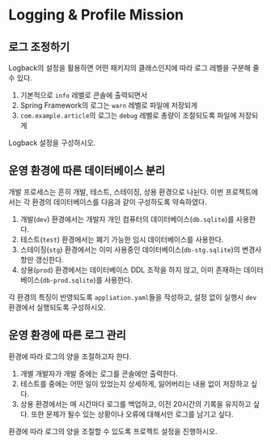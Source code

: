 # Logging & Profile Mission

## 로그 조정하기

Logback의 설정을 활용하면 어떤 패키지의 클래스인지에 따라 로그 레벨을 구분해 줄 수 있다.

1. 기본적으로 `info` 레벨로 콘솔에 출력되면서
2. Spring Framework의 로그는 `warn` 레벨로 파일에 저장되게
3. `com.example.article`의 로그는 `debug` 레벨로 총량이 조절되도록 파일에 저장되게

Logback 설정을 구성하시오.


## 운영 환경에 따른 데이터베이스 분리

개발 프로세스는 흔히 개발, 테스트, 스테이징, 상용 환경으로 나뉜다. 이번 프로젝트에서는 각 환경의 데이터베이스를
다음과 같이 구성하도록 약속하였다.

1. 개발(`dev`) 환경에서는 개발자 개인 컴퓨터의 데이터베이스(`db.sqlite`)를 사용한다.
2. 테스트(`test`) 환경에서는 폐기 가능한 임시 데이터베이스를 사용한다.
3. 스테이징(`stg`) 환경에서는 이미 사용중인 데이터베이스(`db-stg.sqlite`)의 변경사항만 갱신한다.
4. 상용(`prod`) 환경에서는 데이터베이스 DDL 조작을 하지 않고, 이미 존재하는 데이터베이스(`db-prod.sqlite`)를 사용한다.

각 환경의 특징이 반영되도록 `appliation.yaml`들을 작성하고, 설정 없이 실행시 `dev` 환경에서 실행되도록 구성하시오.


## 운영 환경에 따른 로그 관리

환경에 따라 로그의 양을 조절하고자 한다.

1. 개별 개발자가 개발 중에는 로그를 콘솔에만 출력한다.
2. 테스트를 중에는 어떤 일이 있었는지 상세하게, 잃어버리는 내용 없이 저장하고 싶다.
3. 상용 환경에서는 매 시간마다 로그를 백업하고, 이전 20시간의 기록을 유지하고 싶다.
   또한 문제가 될수 있는 상황이나 오류에 대해서만 로그를 남기고 싶다.

환경에 따라 로그의 양을 조절할 수 있도록 프로젝트 설정을 진행하시오.